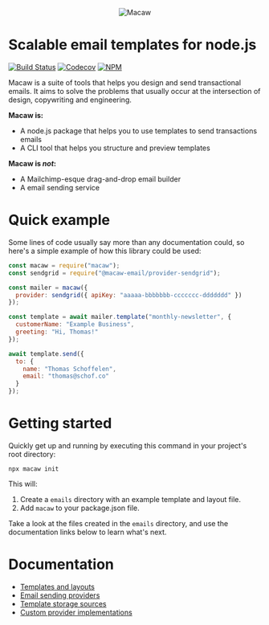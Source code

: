 <p align=center><img src="https://schof.co/f/htn/logo.svg" alt="Macaw" /></p>

# Scalable email templates for node.js

[![Build Status](https://travis-ci.com/macaw-email/macaw.svg?branch=master)](https://travis-ci.com/macaw-email/macaw)
[![Codecov](https://codecov.io/gh/macaw-email/macaw/branch/master/graph/badge.svg)](https://codecov.io/gh/macaw-email/macaw)
[![NPM](https://img.shields.io/npm/v/macaw.svg)](https://npmjs.org/macaw)

Macaw is a suite of tools that helps you design and send transactional emails. It aims to solve the problems that usually occur at the intersection of design, copywriting and engineering.

**Macaw is:**

- A node.js package that helps you to use templates to send transactions emails
- A CLI tool that helps you structure and preview templates

**Macaw is _not_:**

- A Mailchimp-esque drag-and-drop email builder
- A email sending service

# Quick example

Some lines of code usually say more than any documentation could, so here's a simple example of how this library could be used:

```js
const macaw = require("macaw");
const sendgrid = require("@macaw-email/provider-sendgrid");

const mailer = macaw({
  provider: sendgrid({ apiKey: "aaaaa-bbbbbbb-ccccccc-ddddddd" })
});

const template = await mailer.template("monthly-newsletter", {
  customerName: "Example Business",
  greeting: "Hi, Thomas!"
});

await template.send({
  to: {
    name: "Thomas Schoffelen",
    email: "thomas@schof.co"
  }
});
```

# Getting started

Quickly get up and running by executing this command in your project's root directory:

```shell
npx macaw init
```

This will:

1. Create a `emails` directory with an example template and layout file.
2. Add `macaw` to your package.json file.

Take a look at the files created in the `emails` directory, and use the documentation links below to learn what's next.

# Documentation

- [Templates and layouts](docs/templating.md)
- [Email sending providers](docs/providers.md)
- [Template storage sources](docs/storage.md)
- [Custom provider implementations](docs/custom-provider.md)
